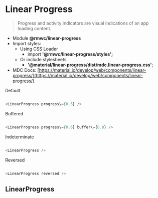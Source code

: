 Linear Progress
===============

> Progress and activity indicators are visual indications of an app loading content.

*   Module **@rmwc/linear-progress**
*   Import styles:
    *   Using CSS Loader
        *   import **'@rmwc/linear-progress/styles';**
    *   Or include stylesheets
        *   **'@material/linear-progress/dist/mdc.linear-progress.css'**;
*   MDC Docs: [https://material.io/develop/web/components/linear-progress/](https://material.io/develop/web/components/linear-progress/)

Default

```js

<LinearProgress progress\={0.5} />


```

Buffered

```js

<LinearProgress progress\={0.6} buffer\={0.8} />


```

Indeterminate

```js

<LinearProgress />


```

Reversed

```js

<LinearProgress reversed />


```

LinearProgress
--------------